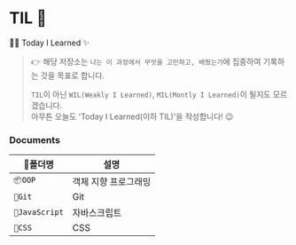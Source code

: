 # TIL 🔨
🧗‍♀️ Today I Learned ✨

> :point_right: 해당 저장소는 `나는 이 과정에서 무엇을 고민하고, 배웠는가`에 집중하여 기록하는 것을 목표로 합니다.   
> 
> `TIL`이 아닌 `WIL(Weakly I Learned)`, `MIL(Montly I Learned)`이 될지도 모르겠습니다.  
> 아무튼 오늘도 'Today I Learned(이하 TIL)'을 작성합니다! :wink:

### Documents
|:file_folder:폴더명|설명|  
|---|----|
|`📦OOP`|객체 지향 프로그래밍|
|`🌱Git`|Git|
|`💛JavaScript`|자바스크립트|
|`💄CSS`|CSS|
